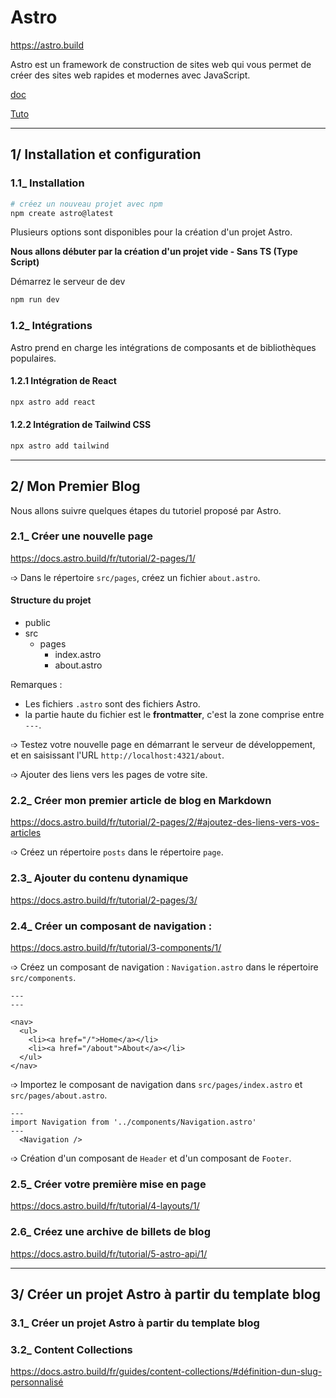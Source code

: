 # Astro

https://astro.build

Astro est un framework de construction de sites web qui vous permet de créer des sites web rapides et modernes avec JavaScript.

[doc](https://docs.astro.build/fr/guides/)

[Tuto](https://docs.astro.build/fr/tutorial/0-introduction/)

---

## 1/ Installation et configuration

### 1.1\_ Installation

```bash
# créez un nouveau projet avec npm
npm create astro@latest
```

Plusieurs options sont disponibles pour la création d'un projet Astro.

**Nous allons débuter par la création d'un projet vide - Sans TS (Type Script)**

Démarrez le serveur de dev

```bash
npm run dev
```

### 1.2\_ Intégrations

Astro prend en charge les intégrations de composants et de bibliothèques populaires.

#### 1.2.1 Intégration de React

```bash
npx astro add react
```

#### 1.2.2 Intégration de Tailwind CSS

```bash
npx astro add tailwind
```

---

## 2/ Mon Premier Blog

Nous allons suivre quelques étapes du tutoriel proposé par Astro.

### 2.1\_ Créer une nouvelle page

https://docs.astro.build/fr/tutorial/2-pages/1/

➩ Dans le répertoire `src/pages`, créez un fichier `about.astro`.

#### Structure du projet

- public
- src
  - pages
    - index.astro
    - about.astro

Remarques :

- Les fichiers `.astro` sont des fichiers Astro.
- la partie haute du fichier est le **frontmatter**, c'est la zone comprise entre `---`.

➩ Testez votre nouvelle page en démarrant le serveur de développement, et en saisissant l'URL `http://localhost:4321/about`.

➩ Ajouter des liens vers les pages de votre site.

### 2.2\_ Créer mon premier article de blog en Markdown

https://docs.astro.build/fr/tutorial/2-pages/2/#ajoutez-des-liens-vers-vos-articles

➩ Créez un répertoire `posts` dans le répertoire `page`.

### 2.3\_ Ajouter du contenu dynamique

https://docs.astro.build/fr/tutorial/2-pages/3/

### 2.4\_ Créer un composant de navigation :

https://docs.astro.build/fr/tutorial/3-components/1/

➩ Créez un composant de navigation : `Navigation.astro` dans le répertoire `src/components`.

```astro
---
---

<nav>
  <ul>
    <li><a href="/">Home</a></li>
    <li><a href="/about">About</a></li>
  </ul>
</nav>
```

➩ Importez le composant de navigation dans `src/pages/index.astro` et `src/pages/about.astro`.

```astro
---
import Navigation from '../components/Navigation.astro'
---
  <Navigation />
```

➩ Création d'un composant de `Header` et d'un composant de `Footer`.

### 2.5\_ Créer votre première mise en page

https://docs.astro.build/fr/tutorial/4-layouts/1/

### 2.6\_ Créez une archive de billets de blog

https://docs.astro.build/fr/tutorial/5-astro-api/1/

---

## 3/ Créer un projet Astro à partir du template blog

### 3.1\_ Créer un projet Astro à partir du template blog

### 3.2\_ Content Collections

https://docs.astro.build/fr/guides/content-collections/#définition-dun-slug-personnalisé
